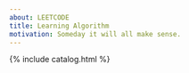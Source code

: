 ```yaml
---
about: LEETCODE
title: Learning Algorithm
motivation: Someday it will all make sense.
---
```


{% include catalog.html %}